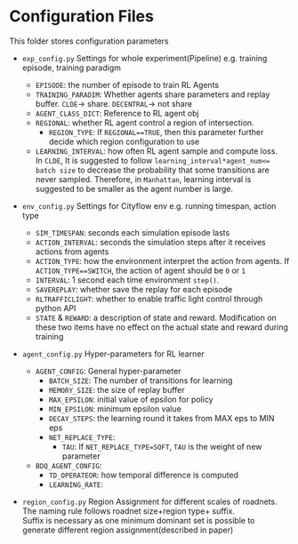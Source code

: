 # Configuration Files
This folder stores configuration parameters
* ``exp_config.py`` Settings for whole experiment(Pipeline) e.g. training episode, training paradigm
    * `EPISODE`: the number of episode to train RL Agents
    * `TRAINING_PARADIM`: Whether agents share parameters and replay buffer. `CLDE`-> share. `DECENTRAL`-> not share
    * `AGENT_CLASS_DICT`: Reference to RL agent obj  
    * `REGIONAL`: whether RL agent control a region of intersection.
        * `REGION_TYPE`: If `REGIONAL==TRUE`, then this parameter further decide which region configuration to use
    * `LEARNING_INTERVAL`: how often RL agent sample and compute loss.     
    In `CLDE`, It is suggested to follow `learning_interval*agent_num<= batch size` to decrease the probability that some transitions are never sampled.
    Therefore, in `Manhattan`, learning interval is suggested to be smaller as the agent number is large.
     
    
* ``env_config.py`` Settings for Cityflow env e.g. running timespan, action type
    * `SIM_TIMESPAN`: seconds each simulation episode lasts
    * `ACTION_INTERVAL`: seconds the simulation steps after it receives actions from agents
    * `ACTION_TYPE`: how the environment interpret the action from agents. If `ACTION_TYPE==SWITCH`, the action of agent should be `0` or `1`
    * `INTERVAL`: 1 second each time environment `step()`. 
    * `SAVEREPLAY`: whether save the replay for each episode
    * `RLTRAFFICLIGHT`: whether to enable traffic light control through python API
    * `STATE` & `REWARD`: a description of state and reward. Modification on these two items have no effect on the actual state and reward during training
    
* ``agent_config.py`` Hyper-parameters for RL learner
    * `AGENT_CONFIG`: General hyper-parameter
        * `BATCH_SIZE`: The number of transitions for learning
        * `MEMORY_SIZE`: the size of replay buffer
        * `MAX_EPSILON`: initial value of epsilon for policy
        * `MIN_EPSILON`: minimum epsilon value 
        * `DECAY_STEPS`: the learning round it takes from MAX eps to MIN eps
        * `NET_REPLACE_TYPE`: 
            * `TAU`: If `NET_REPLACE_TYPE=SOFT`, `TAU` is the weight of new parameter
    * `BDQ_AGENT_CONFIG`:
        * `TD_OPERATEOR`: how temporal difference is computed
        * `LEARNING_RATE`:

* ``region_config.py`` Region Assignment for different scales of roadnets. The naming rule follows roadnet size+region type+ suffix. 
\
Suffix is necessary as one minimum dominant set is possible to generate different region assignment(described in paper)
